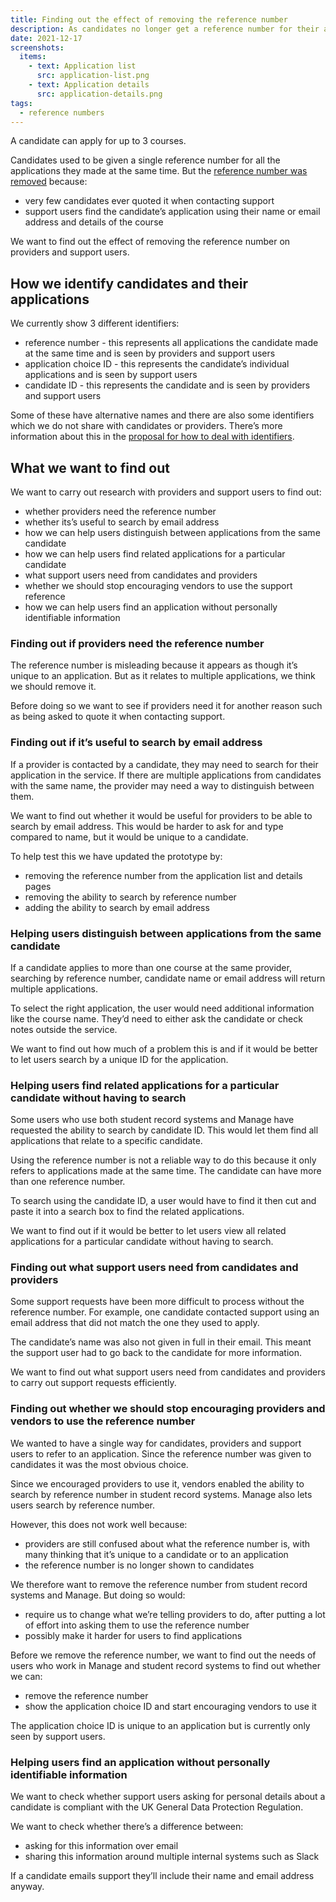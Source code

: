 ```yaml
---
title: Finding out the effect of removing the reference number
description: As candidates no longer get a reference number for their application, we’re researching the impact of removing it from Manage and letting users search by email address instead.
date: 2021-12-17
screenshots:
  items:
    - text: Application list
      src: application-list.png
    - text: Application details
      src: application-details.png
tags:
  - reference numbers
---
```


A candidate can apply for up to 3 courses.

Candidates used to be given a single reference number for all the applications they made at the same time. But the [reference number was removed](/apply-for-teacher-training/dashboard-changes/) because:

- very few candidates ever quoted it when contacting support
- support users find the candidate’s application using their name or email address and details of the course

We want to find out the effect of removing the reference number on providers and support users.

## How we identify candidates and their applications

We currently show 3 different identifiers:

- reference number - this represents all applications the candidate made at the same time and is seen by providers and support users
- application choice ID - this represents the candidate’s individual applications and is seen by support users
- candidate ID - this represents the candidate and is seen by providers and support users

Some of these have alternative names and there are also some identifiers which we do not share with candidates or providers. There’s more information about this in the [proposal for how to deal with identifiers](https://docs.google.com/document/d/1lgX1RNWypscqf_7si89HHgZlAyasAgNYekHABFMgWaE/edit).

## What we want to find out

We want to carry out research with providers and support users to find out:

- whether providers need the reference number
- whether its’s useful to search by email address
- how we can help users distinguish between applications from the same candidate
- how we can help users find related applications for a particular candidate
- what support users need from candidates and providers
- whether we should stop encouraging vendors to use the support reference
- how we can help users find an application without personally identifiable information

### Finding out if providers need the reference number

The reference number is misleading because it appears as though it’s unique to an application. But as it relates to multiple applications, we think we should remove it.

Before doing so we want to see if providers need it for another reason such as being asked to quote it when contacting support.

### Finding out if it’s useful to search by email address

If a provider is contacted by a candidate, they may need to search for their application in the service. If there are multiple applications from candidates with the same name, the provider may need a way to distinguish between them.

We want to find out whether it would be useful for providers to be able to search by email address. This would be harder to ask for and type compared to name, but it would be unique to a candidate.

To help test this we have updated the prototype by:

- removing the reference number from the application list and details pages
- removing the ability to search by reference number
- adding the ability to search by email address

### Helping users distinguish between applications from the same candidate

If a candidate applies to more than one course at the same provider, searching by reference number, candidate name or email address will return multiple applications.

To select the right application, the user would need additional information like the course name. They’d need to either ask the candidate or check notes outside the service.

We want to find out how much of a problem this is and if it would be better to let users search by a unique ID for the application.

### Helping users find related applications for a particular candidate without having to search

Some users who use both student record systems and Manage have requested the ability to search by candidate ID. This would let them find all applications that relate to a specific candidate.

Using the reference number is not a reliable way to do this because it only refers to applications made at the same time. The candidate can have more than one reference number.

To search using the candidate ID, a user would have to find it then cut and paste it into a search box to find the related applications.

We want to find out if it would be better to let users view all related applications for a particular candidate without having to search.

### Finding out what support users need from candidates and providers

Some support requests have been more difficult to process without the reference number. For example, one candidate contacted support using an email address that did not match the one they used to apply.

The candidate’s name was also not given in full in their email. This meant the support user had to go back to the candidate for more information.

We want to find out what support users need from candidates and providers to carry out support requests efficiently.

### Finding out whether we should stop encouraging providers and vendors to use the reference number

We wanted to have a single way for candidates, providers and support users to refer to an application. Since the reference number was given to candidates it was the most obvious choice.

Since we encouraged providers to use it, vendors enabled the ability to search by reference number in student record systems. Manage also lets users search by reference number.

However, this does not work well because:

- providers are still confused about what the reference number is, with many thinking that it’s unique to a candidate or to an application
- the reference number is no longer shown to candidates

We therefore want to remove the reference number from student record systems and Manage. But doing so would:

- require us to change what we’re telling providers to do, after putting a lot of effort into asking them to use the reference number
- possibly make it harder for users to find applications

Before we remove the reference number, we want to find out the needs of users who work in Manage and student record systems to find out whether we can:

- remove the reference number
- show the application choice ID and start encouraging vendors to use it

The application choice ID is unique to an application but is currently only seen by support users.

### Helping users find an application without personally identifiable information

We want to check whether support users asking for personal details about a candidate is compliant with the UK General Data Protection Regulation.

We want to check whether there’s a difference between:

- asking for this information over email
- sharing this information around multiple internal systems such as Slack

If a candidate emails support they’ll include their name and email address anyway.
